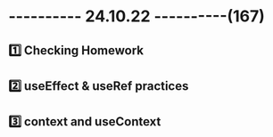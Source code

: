 # ---------- 24.10.22 ----------(167)

## 1️⃣ Checking Homework

## 2️⃣ useEffect & useRef practices

## 3️⃣ context and useContext
